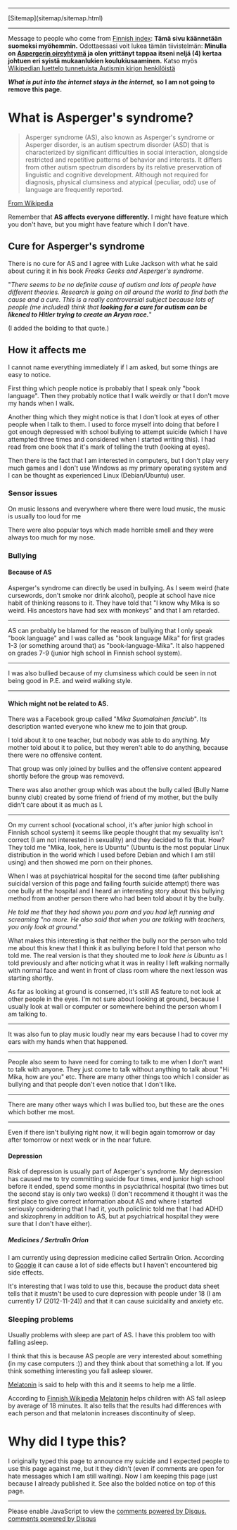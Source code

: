 <!DOCTYPE html>
<html>
<head>
<meta charset="UTF-8" />
<meta name="description" content="My experiences with Asperger's syndrome. It seems that I am accepted as what I am." />
<meta name="keywords" content="Asperger,syndrome,neurology,psychology,suicide,suicidality,depression,school,bullying,sertralin,orion,medicine,sleep,sleeping,problem,problems," />
<meta name="author" content="Mika Suomalainen" />
<link rel="canonical" href="http://mkaysi.github.com/Asperger.html">
<title>Asperger's syndrome</title>
<link rel="stylesheet" type="text/css" href="tyyli.css" />
</head>
<body>
<hr/>
[Sitemap](sitemap/sitemap.html)
<hr/>

Message to people who come from [Finnish index](index.fi.html): <strong>Tämä sivu käännetään suomeksi myöhemmin.</strong> Odottaessasi voit lukea tämän tiivistelmän: <strong>Minulla on [Aspergerin oireyhtymä](https://fi.wikipedia.org/wiki/Aspergerin_oireyhtym%C3%A4) ja olen yrittänyt tappaa itseni neljä (4) kertaa johtuen eri syistä mukaanlukien koulukiusaaminen.</strong> Katso myös [Wikipedian luettelo tunnetuista Autismin kirjon henkilöistä](https://fi.wikipedia.org/wiki/Luettelo_tunnetuista_autismin_kirjon_henkil%C3%B6ist%C3%A4)

<strong><em>What is put into the internet stays in the internet,</em> so I am not going to remove this page.</strong>

# What is Asperger's syndrome?

> Asperger syndrome (AS), also known as Asperger's syndrome or Asperger disorder, is an autism spectrum disorder (ASD) that is characterized by significant difficulties in social interaction, alongside restricted and repetitive patterns of behavior and interests. It differs from other autism spectrum disorders by its relative preservation of linguistic and cognitive development. Although not required for diagnosis, physical clumsiness and atypical (peculiar, odd) use of language are frequently reported.

[From Wikipedia](https://en.wikipedia.org/wiki/Asperger_syndrome)

Remember that <strong>AS affects everyone differently.</strong> I might have feature which you don't have, but you might have feature which I don't have.

## Cure for Asperger's syndrome

There is no cure for AS and I agree with Luke Jackson with what he said about curing it in his book <em>Freaks Geeks and Asperger's syndrome</em>.

"<em>There seems to be no definite cause of autism and lots of
people have different theories. Research is going on all around the
world to find both the cause and a cure. This is a really controversial
subject because lots of people (me included) think that <strong>looking
for a cure for autism can be likened to Hitler trying to create an
Aryan race.</strong></em>"

(I added the bolding to that quote.)

## How it affects me

I cannot name everything immediately if I am asked, but some things are easy to notice.

First thing which people notice is probably that I speak only "book language". Then they probably notice that I walk weirdly or that I don't move my hands when I walk.

Another thing which they might notice is that I don't look at eyes of other people when I talk to them. I used to force myself into doing that before I got enough depressed with school bullying to attempt suicide (which I have attempted three times and considered when I started writing this). I had read from one book that it's mark of telling the truth (looking at eyes).

Then there is the fact that I am interested in computers, but I don't play very much games and I don't use Windows as my primary operating system and I can be thought as experienced Linux (Debian/Ubuntu) user.

### Sensor issues

On music lessons and everywhere where there were loud music, the music is usually too loud for me

There were also popular toys which made horrible smell and they were always too much for my nose.

### Bullying

#### Because of AS

Asperger's syndrome can directly be used in bullying. As I seem weird (hate cursewords, don't smoke nor drink alcohol), people at school have nice habit of thinking reasons to it. They have told that "I know why Mika is so weird. His ancestors have had sex with monkeys" and that I am retarded.

<hr/>

AS can probably be blamed for the reason of bullying that I only speak "book language" and I was called as "book language Mika" for first grades 1-3 (or something around that) as "book-language-Mika". It also happened on grades 7-9 (junior high school in Finnish school system).

<hr/>

I was also bullied because of my clumsiness which could be seen in not being good in P.E. and weird walking style.

<hr/>

#### Which might not be related to AS.

There was a Facebook group called "<em>Mika Suomalainen fanclub</em>". Its description wanted everyone who knew me to join that group.

I told about it to one teacher, but nobody was able to do anything. My mother told about it to police, but they weren't able to do anything, because there were no offensive content.

That group was only joined by bullies and the offensive content appeared shortly before the group was removevd.

There was also another group which was about the bully called (Bully Name bunny club) created by some friend of friend of my mother, but the bully didn't care about it as much as I.

<hr/>

On my current school (vocational school, it's after junior high school in Finnish school system) it seems like people thought that my sexuality isn't correct (I am not interested in sexuality) and they decided to fix that. How? They told me "Mika, look, here is Ubuntu" (Ubuntu is the most popular Linux distribution in the world which I used before Debian and which I am still using) and then showed me porn on their phones.


When I was at psychiatrical hospital for the second time (after publishing suicidal version of this page and failing fourth suicide attempt) there was one bully at the hospital and I heard an interesting story about this bullying method from another person there who had been told about it by the bully.

<em>He told me that they had shown you porn and you had left running and screaming "no more. He also said that when you are talking with teachers, you only look at ground."</em>

What makes this interesting is that neither the bully nor the person who told me about this knew that I think it as bullying before I told that person who told me. The real version is that they shouted me to <em>look here is Ubuntu</em> as I told previously and after noticing what it was in reality I left walking normally with normal face and went in front of class room where the next lesson was starting shortly.

As far as looking at ground is conserned, it's still AS feature to not look at other people in the eyes. I'm not sure about looking at ground, because I usually look at wall or computer or somewhere behind the person whom I am talking to.

<hr/>

It was also fun to play music loudly near my ears because I had to cover my ears with my hands when that happened.

<hr/>

People also seem to have need for coming to talk to me when I don't want to talk with anyone. They just come to talk without anything to talk about "Hi Mika, how are you" etc. There are many other things too which I consider as bullying and that people don't even notice that I don't like.

<hr/>

There are many other ways which I was bullied too, but these are the ones which bother me most.

<hr/>

Even if there isn't bullying right now, it will begin again tomorrow or day after tomorrow or next week or in the near future.

#### Depression

Risk of depression is usually part of Asperger's syndrome. My depression has caused me to try committing suicide four times, end junior high school before it ended, spend some months in psyciathrical hospital (two times but the second stay is only two weeks) (I don't recommend it thought it was the first place to give correct information about AS and where I started seriously considering that I had it, youth policlinic told me that I had ADHD and skizophreny in addition to AS, but at psychiatrical hospital they were sure that I don't have either).

##### Medicines / Sertralin Orion

I am currently using depression medicine called Sertralin Orion. According to [Google](https://www.google.fi/search?q=Sertalin+Orion&ie=utf-8&oe=utf-8&aq=t&rls=org.mozilla:fi:official&client=firefox-beta&channel=fflb#hl=fi&client=firefox-beta&hs=qW1&tbo=d&rls=org.mozilla:fi:official&channel=fflb&spell=1&q=Sertralin+Orion&sa=X&ei=_xexUKz0E6WL4gTnlIGADw&ved=0CCwQvwUoAA&bav=on.2,or.r_gc.r_pw.r_cp.r_qf.&fp=93a82c3ec6531c44&bpcl=38897761&biw=1045&bih=373) it can cause a lot of side effects but I haven't encountered big side effects.

It's interesting that I was told to use this, because the product data sheet tells that it mustn't be used to cure depression with people under 18 (I am currently 17 (2012-11-24)) and that it can cause suicidality and anxiety etc.

### Sleeping problems

Usually problems with sleep are part of AS. I have this problem too with falling asleep.

I think that this is because AS people are very interested about something (in my case computers :)) and they think about that something a lot. If you think something interesting you fall asleep slower.

[Melatonin](https://en.wikipedia.org/wiki/Melatonin) is said to help with this and it seems to help me a little.

According to [Finnish Wikipedia](https://fi.wikipedia.org/wiki/Unettomuus) [Melatonin] helps children with AS fall asleep by average of 18 minutes. It also tells that the results had differences with each person and that melatonin increases discontinuity of sleep.

[Melatonin]:https://en.wikipedia.org/wiki/Melatonin

# Why did I type this?

I originally typed this page to announce my suicide and I expected people to use this page against me, but it they didn't (even if comments are open for hate messages which I am still waiting). Now I am keeping this page just because I already published it. See also the bolded notice on top of this page.

<hr/>

<div id="disqus_thread"></div>
<script type="text/javascript">
/* * * CONFIGURATION VARIABLES: EDIT BEFORE PASTING INTO YOUR WEBPAGE * * */
var disqus_developer = 0; 
var disqus_url = 'http://mkaysi.github.com/Asperger.html';
var disques_title = 'Asperger Syndrome';
var disqus_shortname = 'mkaysishomepage'; // required: replace example with your forum shortname
/* * * DON'T EDIT BELOW THIS LINE * * */
            (function() {
                var dsq = document.createElement('script'); dsq.type = 'text/javascript'; dsq.async = true;
                dsq.src = 'http://' + disqus_shortname + '.disqus.com/embed.js';
                (document.getElementsByTagName('head')[0] || document.getElementsByTagName('body')[0]).appendChild(dsq);
            })();
        </script>
        <noscript>Please enable JavaScript to view the <a href="http://disqus.com/?ref_noscript">comments powered by Disqus.</a></noscript>
        <a href="http://disqus.com" class="dsq-brlink">comments powered by <span class="logo-disqus">Disqus</span></a>

<!-- vim : set ft=html -->
